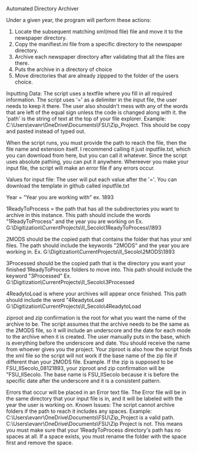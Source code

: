 Automated Directory Archiver

Under a given year, the program will perform these actions:
1. Locate the subsequent matching xml(mod file) file and move it to the newspaper directory.
2. Copy the manifiest.ini file from a specific directory to the newspaper directory.
3. Archive each newspaper directory after validating that all the files are there.
4. Puts the archive in a directory of choice
5. Move directories that are already zippped to the folder of the users choice.

Inputting Data:
The script uses a textfile where you fill in all required information. 
The script uses '=' as a delimiter in the input file, the user needs to keep it there. The user also shouldn't mess with any of the words that are left of the equal sign
unless the code is changed along with it.
the 'path' is the string of text at the top of your file explorer. Example: C:\Users\evanr\OneDrive\Documents\FSU\Zip_Project. This should be copy and pasted instead of typed out.

When the script runs, you must provide the path to reach the file, then the file name and extension itself. I recommend calling it just inputfile.txt, which you 
can download from here, but you can call it whatever. Since the script uses absolute pathing, you can put it anywhere. Whereever you make your input file, the script will make an error file
if any errors occur.

Values for input file:
The user will put each value after the '='. You can download the template in github called inputfile.txt

Year = "Year you are working with"
ex. 1893

1ReadyToProcess = the path that has all the subdirectories you want to archive in this instance. This path should include the words "1ReadyToProcess" and the year you are working on
Ex. G:\Digitization\CurrentProjects\Il_Secolo\1ReadyToProcess\1893

2MODS should be the copied path that contains the folder that has your xml files. The path should include the keywords "2MODS" and the year you are working in.
Ex. G:\Digitization\CurrentProjects\Il_Secolo\2MODS\1893

3Processed should be the copied path that is the directory you want your finished 1ReadyToProcess folders to move into. This path should include the keyword "3Processed"
Ex. G:\Digitization\CurrentProjects\Il_Secolo\3Processed

4ReadytoLoad is where your archives will appear once finished. This path should include the word "4ReadytoLoad
G:\Digitization\CurrentProjects\Il_Secolo\4ReadytoLoad

ziproot and zip confirmation is the root for what you want the name of the archive to be. The script assumes that the archive needs to be the same as the
2MODS file, so it will include an underscore and the date for each mode to the archive when it is created. The user manually puts in the base, which is everything before the underscore and date. You should receive the name from whoever gives you the project. Your ziproot is also how the script finds the xml file so the script will not work if the base name of the zip file if different than your 2MODS file.
Example. If the zip is supposed to be FSU_IlSecolo_08121893, your ziproot and zip confirmation will be "FSU_IlSecolo. The base name is FSU_IlSecolo because it is before the specific date after the underscore and it is a consistent pattern.


Errors that occur will be placed in an Error text file. The Error file will be in the same directory that your input file is in, and it will be labeled with the year
the user is working on.
Known Issues:
The script cannot archive folders if the path to reach it includes any spaces. Example: C:\Users\evanr\OneDrive\Documents\FSU\Zip_Project is a valid path.
C:\Users\evanr\OneDrive\Documents\FSU\Zip Project is not. This means you must make sure that your 1ReadyToProcess directory's path has no spaces at all.
If a space exists, you must rename the folder with the space first and remove the space.


